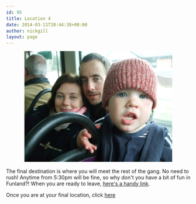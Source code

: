 ```yaml
---
id: 95
title: Location 4
date: 2014-03-11T20:44:38+00:00
author: nickgill
layout: page
---
```


<p align="center">
<img src="../sb19.JPG" width="80%" alt="legend" />
</p>
<p>
The final destination is where you will meet the rest of the gang. No need to rush! Anytime from 5:30pm will be fine, so why don't you have a bit of fun in Funland?! When you are ready to leave, <a href="https://what3words.com/">here's a handy link</a>. 

</p><p>
Once you are at your final location, click <a href = "p20">here</a>
</p>

